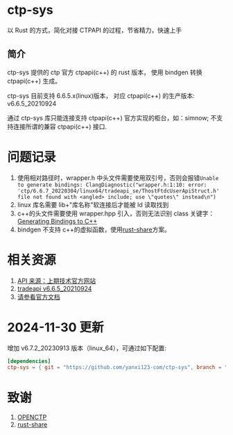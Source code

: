 # ctp-sys

以 Rust 的方式，简化对接 CTPAPI 的过程，节省精力，快速上手

## 简介

ctp-sys 提供的 ctp 官方 ctpapi(c++) 的 rust 版本， 使用 bindgen 转换 ctpapi(c++) 生成。

ctp-sys 目前支持 6.6.5.x(linux)版本， 对应 ctpapi(c++) 的生产版本: v6.6.5_20210924

通过 ctp-sys 库只能连接支持 ctpapi(c++) 官方实现的柜台，如：simnow; 不支持连接所谓的兼容 ctpapi(c++) 接口.

# 问题记录

1. 使用相对路径时，wrapper.h 中头文件需要使用双引号，否则会报错`Unable to generate bindings: ClangDiagnostic("wrapper.h:1:10: error: 'ctp/6.6.7_20220304/linux64/tradeapi_se/ThostFtdcUserApiStruct.h' file not found with <angled> include; use \"quotes\" instead\n")`
2. linux 库名需要 lib+"库名称"软连接后才能被 ld 读取找到
3. c++的头文件需要使用 wrapper.hpp 引入，否则无法识别 class 关键字：[Generating Bindings to C++](https://rust-lang.github.io/rust-bindgen/cpp.html)
4. bindgen 不支持 c++的虚拟函数，使用[rust-share](https://github.com/mineralres/rust-share)方案。

# 相关资源

1. [API 来源：上期技术官方网站](http://www.sfit.com.cn/5_2_DocumentDown_2.htm)
2. [tradeapi v6.6.5_20210924](http://www.sfit.com.cn/DocumentDown/api_3/5_2_2/v6.6.5_tradeapi.zip)
3. [请参看官方文档](http://www.sfit.com.cn/DocumentDown/api_3/5_2_2/6.6.5_APIInterfacedescription_0301.zip)

# 2024-11-30 更新

增加 v6.7.2_20230913 版本（linux_64），可通过如下配置:

```toml
[dependencies]
ctp-sys = { git = "https://github.com/yanxi123-com/ctp-sys", branch = "6.7.2" }
```

# 致谢

1. [OPENCTP](https://github.com/openctp/openctp/tree/master/6.6.9_20220920)
2. [rust-share](https://github.com/mineralres/rust-share)
